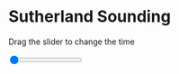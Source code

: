 <h1>Sutherland Sounding</h1>
<p>Drag the slider to change the time</p>

<div class="slidecontainer">
<input oninput='setImage(this)' class="slider" type="range" min="0" max="2" value="0" step="1" />
<img id='img'/>
</div>

<script>
var img = document.getElementById('img');
var img_array = ['/assets/images/skwt/skd_sul_wrfout_d01_2020-07-25_12:00:00.png',
'/assets/images/skwt/skd_sul_wrfout_d01_2020-07-25_18:00:00.png',];
function setImage(obj)
{
        var value = obj.value;
        img.src = img_array[value];

}
</script>
